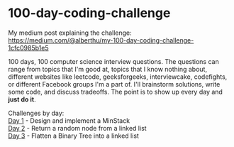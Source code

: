 # 100-day-coding-challenge

My medium post explaining the challenge: https://medium.com/@alberthu/my-100-day-coding-challenge-1cfc0985b1e5

100 days, 100 computer science interview questions. The questions can range from topics that I'm good at,
topics that I know nothing about, different websites like leetcode, geeksforgeeks,
interviewcake, codefights, or different Facebook groups I'm a part of. I'll
brainstorm solutions, write some code, and discuss tradeoffs. The point is to show
up every day and **just do it**.

Challenges by day:  
[Day 1](./day1) - Design and implement a MinStack  
[Day 2](./day2) - Return a random node from a linked list  
[Day 3](./day3) - Flatten a Binary Tree into a linked list
